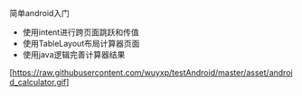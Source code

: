 简单android入门
- 使用intent进行跨页面跳跃和传值
- 使用TableLayout布局计算器页面
- 使用java逻辑完善计算器结果

[https://raw.githubusercontent.com/wuyxp/testAndroid/master/asset/android_calculator.gif]